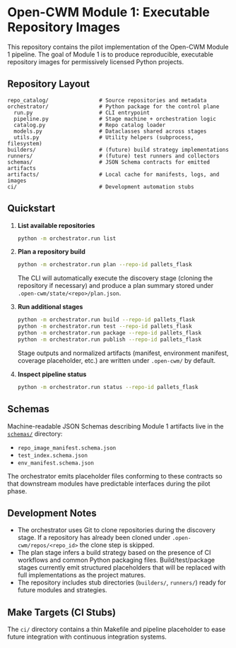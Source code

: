 # Open-CWM Module 1: Executable Repository Images

This repository contains the pilot implementation of the Open-CWM Module 1
pipeline. The goal of Module 1 is to produce reproducible, executable
repository images for permissively licensed Python projects.

## Repository Layout

```
repo_catalog/                # Source repositories and metadata
orchestrator/                # Python package for the control plane
  run.py                     # CLI entrypoint
  pipeline.py                # Stage machine + orchestration logic
  catalog.py                 # Repo catalog loader
  models.py                  # Dataclasses shared across stages
  utils.py                   # Utility helpers (subprocess, filesystem)
builders/                    # (future) build strategy implementations
runners/                     # (future) test runners and collectors
schemas/                     # JSON Schema contracts for emitted artifacts
artifacts/                   # Local cache for manifests, logs, and images
ci/                          # Development automation stubs
```

## Quickstart

1. **List available repositories**

   ```bash
   python -m orchestrator.run list
   ```

2. **Plan a repository build**

   ```bash
   python -m orchestrator.run plan --repo-id pallets_flask
   ```

   The CLI will automatically execute the discovery stage (cloning the
   repository if necessary) and produce a plan summary stored under
   `.open-cwm/state/<repo>/plan.json`.

3. **Run additional stages**

   ```bash
   python -m orchestrator.run build --repo-id pallets_flask
   python -m orchestrator.run test --repo-id pallets_flask
   python -m orchestrator.run package --repo-id pallets_flask
   python -m orchestrator.run publish --repo-id pallets_flask
   ```

   Stage outputs and normalized artifacts (manifest, environment manifest,
   coverage placeholder, etc.) are written under `.open-cwm/` by default.

4. **Inspect pipeline status**

   ```bash
   python -m orchestrator.run status --repo-id pallets_flask
   ```

## Schemas

Machine-readable JSON Schemas describing Module 1 artifacts live in the
[`schemas/`](schemas) directory:

- `repo_image_manifest.schema.json`
- `test_index.schema.json`
- `env_manifest.schema.json`

The orchestrator emits placeholder files conforming to these contracts so
that downstream modules have predictable interfaces during the pilot phase.

## Development Notes

- The orchestrator uses Git to clone repositories during the discovery stage.
  If a repository has already been cloned under `.open-cwm/repos/<repo_id>` the
  clone step is skipped.
- The plan stage infers a build strategy based on the presence of CI workflows
  and common Python packaging files. Build/test/package stages currently
  emit structured placeholders that will be replaced with full implementations
  as the project matures.
- The repository includes stub directories (`builders/`, `runners/`) ready for
  future modules and strategies.

## Make Targets (CI Stubs)

The `ci/` directory contains a thin Makefile and pipeline placeholder to ease
future integration with continuous integration systems.
